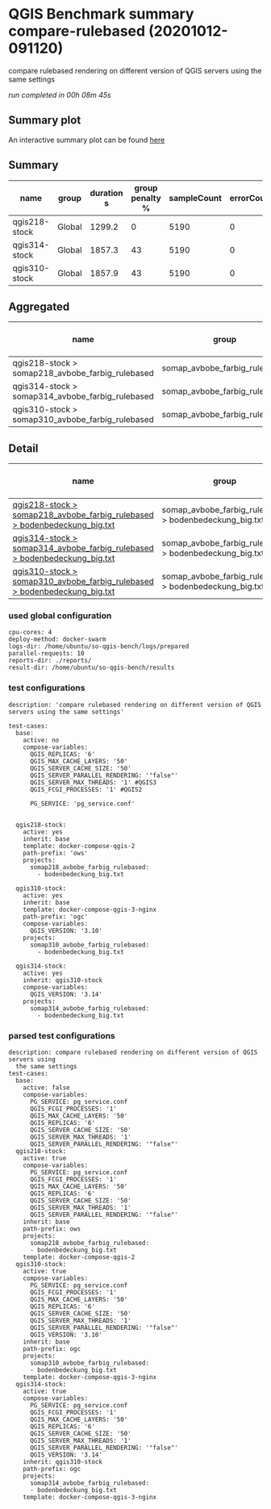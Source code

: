 # QGIS Benchmark summary compare-rulebased (20201012-091120)


compare rulebased rendering on different version of QGIS servers using the same settings

_run completed in 00h 08m 45s_
## Summary plot
An interactive summary plot can be found [here](report_compare-rulebased_20201012-091120_plot.html)

## Summary
| name          | group   |   duration s |   group penalty % |   sampleCount |   errorCount |   memMinMB |   memMaxMB |   memAvgMB |   cpuMin% |   cpuMax% |   cpuAvg% |   errorPct |
|---------------|---------|--------------|-------------------|---------------|--------------|------------|------------|------------|-----------|-----------|-----------|------------|
| qgis218-stock | Global  |       1299.2 |                 0 |          5190 |            0 |     2447.9 |     7157.7 |     5527.6 |      14   |      99.7 |      98.4 |          0 |
| qgis314-stock | Global  |       1857.3 |                43 |          5190 |            0 |     2567.7 |     6722.3 |     5261.4 |      15.5 |      87.7 |      74.6 |          0 |
| qgis310-stock | Global  |       1857.9 |                43 |          5190 |            0 |     2617.1 |     6733.5 |     5264.7 |      16.5 |      93   |      74.4 |          0 |

## Aggregated
| name                                             | group                         |   duration s |   group penalty % |   sampleCount |   errorCount |   memMinMB |   memMaxMB |   memAvgMB |   cpuMin% |   cpuMax% |   cpuAvg% |   errorPct |
|--------------------------------------------------|-------------------------------|--------------|-------------------|---------------|--------------|------------|------------|------------|-----------|-----------|-----------|------------|
| qgis218-stock > somap218_avbobe_farbig_rulebased | somap_avbobe_farbig_rulebased |       1299.2 |                 0 |          5190 |            0 |     2447.9 |     7157.7 |     5527.6 |      14   |      99.7 |      98.4 |          0 |
| qgis314-stock > somap314_avbobe_farbig_rulebased | somap_avbobe_farbig_rulebased |       1857.3 |                43 |          5190 |            0 |     2567.7 |     6722.3 |     5261.4 |      15.5 |      87.7 |      74.6 |          0 |
| qgis310-stock > somap310_avbobe_farbig_rulebased | somap_avbobe_farbig_rulebased |       1857.9 |                43 |          5190 |            0 |     2617.1 |     6733.5 |     5264.7 |      16.5 |      93   |      74.4 |          0 |

## Detail
| name                                                                                                                                                                                                                         | group                                                  |   duration s |   group penalty % |   sampleCount |   errorCount |   errorPct |   meanResTime |   medianResTime |   minResTime |   maxResTime |   pct1ResTime |   pct2ResTime |   pct3ResTime |   throughput |   receivedKBytesPerSec |   sentKBytesPerSec |   memMaxMB |   memAvgMB |   memMinMB |   cpuMax% |   cpuAvg% |   cpuMin% |
|------------------------------------------------------------------------------------------------------------------------------------------------------------------------------------------------------------------------------|--------------------------------------------------------|--------------|-------------------|---------------|--------------|------------|---------------|-----------------|--------------|--------------|---------------|---------------|---------------|--------------|------------------------|--------------------|------------|------------|------------|-----------|-----------|-----------|
| [qgis218-stock > somap218_avbobe_farbig_rulebased > bodenbedeckung_big.txt](../results/details/compare-rulebased/20201012-091120/qgis218-stock/somap218_avbobe_farbig_rulebased/bodenbedeckung_big.txt/dashboard/index.html) | somap_avbobe_farbig_rulebased > bodenbedeckung_big.txt |       1299.2 |                 0 |          5190 |            0 |          0 |       250.324 |             157 |           28 |         2484 |         581.9 |        705    |        961.72 |      39.5362 |                7554.77 |            17.7509 |     7157.7 |     5527.6 |     2447.9 |      99.7 |      98.4 |      14   |
| [qgis314-stock > somap314_avbobe_farbig_rulebased > bodenbedeckung_big.txt](../results/details/compare-rulebased/20201012-091120/qgis314-stock/somap314_avbobe_farbig_rulebased/bodenbedeckung_big.txt/dashboard/index.html) | somap_avbobe_farbig_rulebased > bodenbedeckung_big.txt |       1857.3 |                43 |          5190 |            0 |          0 |       357.857 |             273 |           30 |         2027 |         738.9 |        901.45 |       1232.36 |      27.6853 |                5285.78 |            12.4301 |     6722.3 |     5261.4 |     2567.7 |      87.7 |      74.6 |      15.5 |
| [qgis310-stock > somap310_avbobe_farbig_rulebased > bodenbedeckung_big.txt](../results/details/compare-rulebased/20201012-091120/qgis310-stock/somap310_avbobe_farbig_rulebased/bodenbedeckung_big.txt/dashboard/index.html) | somap_avbobe_farbig_rulebased > bodenbedeckung_big.txt |       1857.9 |                43 |          5190 |            0 |          0 |       357.972 |             276 |           27 |         2061 |         733.9 |        910.35 |       1288.72 |      27.6951 |                5287.8  |            12.4345 |     6733.5 |     5264.7 |     2617.1 |      93   |      74.4 |      16.5 |

### used global configuration

```
cpu-cores: 4
deploy-method: docker-swarm
logs-dir: /home/ubuntu/so-qgis-bench/logs/prepared
parallel-requests: 10
reports-dir: ./reports/
result-dir: /home/ubuntu/so-qgis-bench/results

```
### test configurations

```
description: 'compare rulebased rendering on different version of QGIS servers using the same settings'

test-cases:
  base:
    active: no
    compose-variables:
      QGIS_REPLICAS: '6'
      QGIS_MAX_CACHE_LAYERS: '50'
      QGIS_SERVER_CACHE_SIZE: '50'
      QGIS_SERVER_PARALLEL_RENDERING: '"false"'
      QGIS_SERVER_MAX_THREADS: '1' #QGIS3
      QGIS_FCGI_PROCESSES: '1' #QGIS2

      PG_SERVICE: 'pg_service.conf'


  qgis218-stock:
    active: yes
    inherit: base
    template: docker-compose-qgis-2
    path-prefix: 'ows'
    projects:
      somap218_avbobe_farbig_rulebased:
        - bodenbedeckung_big.txt

  qgis310-stock:
    active: yes
    inherit: base
    template: docker-compose-qgis-3-nginx
    path-prefix: 'ogc'
    compose-variables:
      QGIS_VERSION: '3.10'
    projects:
      somap310_avbobe_farbig_rulebased:
        - bodenbedeckung_big.txt

  qgis314-stock:
    active: yes
    inherit: qgis310-stock
    compose-variables:
      QGIS_VERSION: '3.14'
    projects:
      somap314_avbobe_farbig_rulebased:
        - bodenbedeckung_big.txt

```
### parsed test configurations

```
description: compare rulebased rendering on different version of QGIS servers using
  the same settings
test-cases:
  base:
    active: false
    compose-variables:
      PG_SERVICE: pg_service.conf
      QGIS_FCGI_PROCESSES: '1'
      QGIS_MAX_CACHE_LAYERS: '50'
      QGIS_REPLICAS: '6'
      QGIS_SERVER_CACHE_SIZE: '50'
      QGIS_SERVER_MAX_THREADS: '1'
      QGIS_SERVER_PARALLEL_RENDERING: '"false"'
  qgis218-stock:
    active: true
    compose-variables:
      PG_SERVICE: pg_service.conf
      QGIS_FCGI_PROCESSES: '1'
      QGIS_MAX_CACHE_LAYERS: '50'
      QGIS_REPLICAS: '6'
      QGIS_SERVER_CACHE_SIZE: '50'
      QGIS_SERVER_MAX_THREADS: '1'
      QGIS_SERVER_PARALLEL_RENDERING: '"false"'
    inherit: base
    path-prefix: ows
    projects:
      somap218_avbobe_farbig_rulebased:
      - bodenbedeckung_big.txt
    template: docker-compose-qgis-2
  qgis310-stock:
    active: true
    compose-variables:
      PG_SERVICE: pg_service.conf
      QGIS_FCGI_PROCESSES: '1'
      QGIS_MAX_CACHE_LAYERS: '50'
      QGIS_REPLICAS: '6'
      QGIS_SERVER_CACHE_SIZE: '50'
      QGIS_SERVER_MAX_THREADS: '1'
      QGIS_SERVER_PARALLEL_RENDERING: '"false"'
      QGIS_VERSION: '3.10'
    inherit: base
    path-prefix: ogc
    projects:
      somap310_avbobe_farbig_rulebased:
      - bodenbedeckung_big.txt
    template: docker-compose-qgis-3-nginx
  qgis314-stock:
    active: true
    compose-variables:
      PG_SERVICE: pg_service.conf
      QGIS_FCGI_PROCESSES: '1'
      QGIS_MAX_CACHE_LAYERS: '50'
      QGIS_REPLICAS: '6'
      QGIS_SERVER_CACHE_SIZE: '50'
      QGIS_SERVER_MAX_THREADS: '1'
      QGIS_SERVER_PARALLEL_RENDERING: '"false"'
      QGIS_VERSION: '3.14'
    inherit: qgis310-stock
    path-prefix: ogc
    projects:
      somap314_avbobe_farbig_rulebased:
      - bodenbedeckung_big.txt
    template: docker-compose-qgis-3-nginx

```